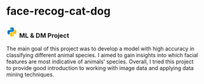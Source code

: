 # face-recog-cat-dog
### <img src="https://github.com/ATemova/face-recog-cat-dog/blob/main/icons8-python-48.png" width="30"> ML &amp; DM Project 

The main goal of this project was to develop a model with high accuracy in classifying different animal species. I aimed to gain 
insights into which facial features are most indicative of animals’ species. Overall, I tried this project to provide good 
introduction to working with image data and applying data mining techniques.
